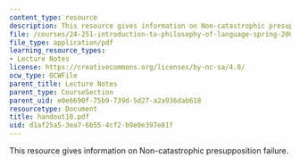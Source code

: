 ```yaml
---
content_type: resource
description: This resource gives information on Non-catastrophic presupposition failure.
file: /courses/24-251-introduction-to-philosophy-of-language-spring-2005/d1af25a53ea76b554cf2b9e0e397e81f_handout10.pdf
file_type: application/pdf
learning_resource_types:
- Lecture Notes
license: https://creativecommons.org/licenses/by-nc-sa/4.0/
ocw_type: OCWFile
parent_title: Lecture Notes
parent_type: CourseSection
parent_uid: e0e6690f-75b9-739d-5d27-a2a936dab618
resourcetype: Document
title: handout10.pdf
uid: d1af25a5-3ea7-6b55-4cf2-b9e0e397e81f
---
```

This resource gives information on Non-catastrophic presupposition failure.